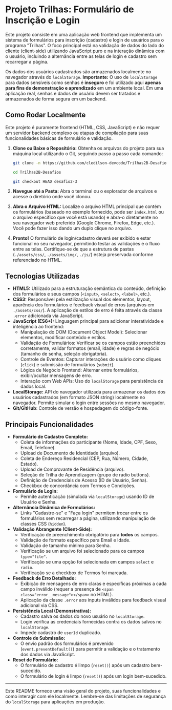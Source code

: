 # Projeto Trilhas: Formulário de Inscrição e Login

Este projeto consiste em uma aplicação web frontend que implementa um sistema de formulários para inscrição (cadastro) e login de usuários para o programa "Trilhas". O foco principal está na validação de dados do lado do cliente (client-side) utilizando JavaScript puro e na interação dinâmica com o usuário, incluindo a alternância entre as telas de login e cadastro sem recarregar a página.

Os dados dos usuários cadastrados são armazenados localmente no navegador através do `localStorage`. **Importante:** O uso de `localStorage` para dados sensíveis como senhas é **inseguro** e foi utilizado aqui **apenas para fins de demonstração e aprendizado** em um ambiente local. Em uma aplicação real, senhas e dados de usuário devem ser tratados e armazenados de forma segura em um backend.

## Como Rodar Localmente

Este projeto é puramente frontend (HTML, CSS, JavaScript) e não requer um servidor backend complexo ou etapas de compilação para suas funcionalidades básicas de formulário e validação.

1.  **Clone ou Baixe o Repositório:**
    Obtenha os arquivos do projeto para sua máquina local utilizando o Git, seguindo passo a passo cada comando:
    ```bash
    git clone -n https://github.com/cledilson-devcode/Trilhas2B-Desafios.git

    ```
    ```bash
    cd Trilhas2B-Desafios

    ```
    ```bash
    git checkout HEAD desafio2-3

    ```
    

2.  **Navegue até a Pasta:**
    Abra o terminal ou o explorador de arquivos e acesse o diretório onde você clonou.

3.  **Abra o Arquivo HTML:**
    Localize o arquivo HTML principal que contém os formulários (baseado no exemplo fornecido, pode ser `index.html` ou o arquivo específico que você está usando) e abra-o diretamente no seu navegador web preferido (Google Chrome, Firefox, Edge, etc.). Você pode fazer isso dando um duplo clique no arquivo.

4.  **Pronto!**
    O formulário de login/cadastro deverá ser exibido e estar funcional no seu navegador, permitindo testar as validações e o fluxo entre as telas. Certifique-se de que a estrutura de pastas (`./assets/css/`, `./assets/img/`, `./js/`) esteja preservada conforme referenciado no HTML.

## Tecnologias Utilizadas

* **HTML5:** Utilizado para a estruturação semântica do conteúdo, definição dos formulários e seus campos (`<input>`, `<select>`, `<label>`, etc.).
* **CSS3:** Responsável pela estilização visual dos elementos, layout, aparência dos formulários e feedback visual de erros (arquivos em `./assets/css/`). A aplicação de estilos de erro é feita através da classe `.error` adicionada via JavaScript.
* **JavaScript (ES6+):** Linguagem principal para adicionar interatividade e inteligência ao frontend:
    * Manipulação do DOM (Document Object Model): Selecionar elementos, modificar conteúdo e estilos.
    * Validação de Formulários: Verificar se os campos estão preenchidos corretamente, validar formatos (email, idade) e regras de negócio (tamanho de senha, seleção obrigatória).
    * Controle de Eventos: Capturar interações do usuário como cliques (`click`) e submissão de formulários (`submit`).
    * Lógica de Negócio Frontend: Alternar entre formulários, exibir/ocultar mensagens de erro.
    * Interação com Web APIs: Uso do `localStorage` para persistência de dados local.
* **LocalStorage:** API do navegador utilizada para armazenar os dados dos usuários cadastrados (em formato JSON string) localmente no navegador. Permite simular o login entre sessões no mesmo navegador.
* **Git/GitHub**: Controle de versão e hospedagem do código-fonte.

## Principais Funcionalidades

* **Formulário de Cadastro Completo:**
    * Coleta de informações do participante (Nome, Idade, CPF, Sexo, Email, Telefone).
    * Upload de Documento de Identidade (arquivo).
    * Coleta de Endereço Residencial (CEP, Rua, Número, Cidade, Estado).
    * Upload de Comprovante de Residência (arquivo).
    * Seleção de Trilha de Aprendizagem (grupo de radio buttons).
    * Definição de Credenciais de Acesso (ID de Usuário, Senha).
    * Checkbox de concordância com Termos e Condições.
* **Formulário de Login:**
    * Permite autenticação (simulada via `localStorage`) usando ID de Usuário e Senha.
* **Alternância Dinâmica de Formulários:**
    * Links "Cadastre-se" e "Faça login" permitem trocar entre os formulários sem recarregar a página, utilizando manipulação de classes CSS (`hidden`).
* **Validação Abrangente (Client-Side):**
    * Verificação de preenchimento obrigatório para **todos** os campos.
    * Validação de formato específico para Email e Idade.
    * Validação de tamanho mínimo para Senha.
    * Verificação se um arquivo foi selecionado para os campos `type="file"`.
    * Verificação se uma opção foi selecionada em campos `select` e `radio`.
    * Verificação se a checkbox de Termos foi marcada.
* **Feedback de Erro Detalhado:**
    * Exibição de mensagens de erro claras e específicas próximas a cada campo inválido (requer a presença de `<span class="error__message"></span>` no HTML).
    * Aplicação da classe `.error` aos inputs inválidos para feedback visual adicional via CSS.
* **Persistência Local (Demonstrativa):**
    * Cadastro salva os dados do novo usuário no `localStorage`.
    * Login verifica as credenciais fornecidas contra os dados salvos no `localStorage`.
    * Impede cadastro de `userId` duplicado.
* **Controle de Submissão:**
    * O envio padrão dos formulários é prevenido (`event.preventDefault()`) para permitir a validação e o tratamento dos dados via JavaScript.
* **Reset de Formulário:**
    * O formulário de cadastro é limpo (`reset()`) após um cadastro bem-sucedido.
    * O formulário de login é limpo (`reset()`) após um login bem-sucedido.

---

Este README fornece uma visão geral do projeto, suas funcionalidades e como interagir com ele localmente. Lembre-se das limitações de segurança do `localStorage` para aplicações em produção.